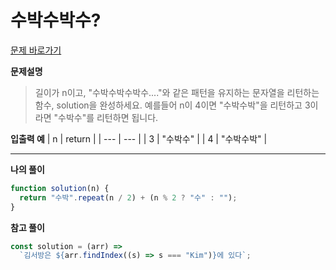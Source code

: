 # 수박수박수?

[문제 바로가기](https://school.programmers.co.kr/learn/courses/30/lessons/12922)

**문제설명**

> 길이가 n이고, "수박수박수박수...."와 같은 패턴을 유지하는 문자열을 리턴하는 함수, solution을 완성하세요. 예를들어 n이 4이면 "수박수박"을 리턴하고 3이라면 "수박수"를 리턴하면 됩니다.

**입출력 예**
| n | return |
| --- | --- |
| 3 | "수박수" |
| 4 | "수박수박" |

---

**나의 풀이**

```javascript
function solution(n) {
  return "수박".repeat(n / 2) + (n % 2 ? "수" : "");
}
```

**참고 풀이**

```javascript
const solution = (arr) =>
  `김서방은 ${arr.findIndex((s) => s === "Kim")}에 있다`;
```
